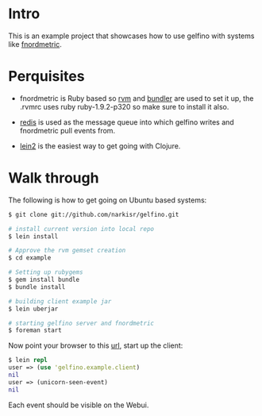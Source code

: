 # Intro

This is an example project that showcases how to use gelfino with systems like [fnordmetric](https://github.com/paulasmuth/fnordmetric).

# Perquisites 

* fnordmetric is Ruby based so [rvm](https://rvm.io/rvm/install/) and [bundler](http://gembundler.com/) are used to set it up, the .rvmrc uses ruby ruby-1.9.2-p320 so make sure to install it also.

* [redis](http://redis.io/) is used as the message queue into which gelfino writes and fnordmetric pull events from.

* [lein2](git://github.com/technomancy/leiningen.git) is the easiest way to get going with Clojure.


# Walk through
The following is how to get going on Ubuntu based systems:

```bash
$ git clone git://github.com/narkisr/gelfino.git

# install current version into local repo
$ lein install 

# Approve the rvm gemset creation
$ cd example

# Setting up rubygems
$ gem install bundle
$ bundle install 

# building client example jar
$ lein uberjar

# starting gelfino server and fnordmetric
$ foreman start

```

Now point your browser to this [url](http://localhost:4242), start up the client:

```clojure
$ lein repl
user => (use 'gelfino.example.client)
nil
user => (unicorn-seen-event)
nil
```

Each event should be visible on the Webui.

